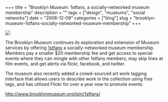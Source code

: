 +++
title = "Brooklyn Museum: 1stfans, a socially-networked museum membership"
description = ""
tags = ["design", "museums", "social networks"]
date = "2008-12-08"
categories = ["blog"]
slug = "brooklyn-museum-1stfans-socially-networked-museum-membership"
+++



  <div class="notebook-screenshot"><a href="http://www.brooklynmuseum.org/join/1stfans/"><img src="//konigi.com/media/notebook/bma-1stfans.jpg" class="notebook-image" /></a></div><p>The Brooklyn Museum continues its exploration and extension of Museum services by offering <a href="http://www.brooklynmuseum.org/join/1stfans/">1stfans</a> a socially-networked museum membership. Members pay a smaller $20 membership fee and get access to special events where they can mingle with other 1stfans members, may skip lines at film events, and get alerts via flickr, facebook, and twitter. </p>
<p>The museum also recently added a crowd-sourced art work tagging interface that allows users to describe work in the collection using free tags, and has utilized Flickr for over a year now to promote events. </p>
    
  <a href="http://www.brooklynmuseum.org/join/1stfans/">http://www.brooklynmuseum.org/join/1stfans/</a>
